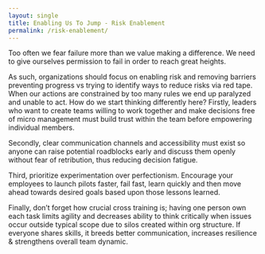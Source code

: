 ```yaml
---
layout: single
title: Enabling Us To Jump - Risk Enablement
permalink: /risk-enablement/
---
```


Too often we fear failure more than we value making a difference. We need to give ourselves permission to fail in order to reach great heights. 

As such, organizations should focus on enabling risk and removing barriers preventing progress vs trying to identify ways to reduce risks via red tape. When our actions are constrained by too many rules we end up paralyzed and unable to act. How do we start thinking differently here? Firstly, leaders who want to create teams willing to work together and make decisions free of micro management must build trust within the team before empowering individual members. 

Secondly, clear communication channels and accessibility must exist so anyone can raise potential roadblocks early and discuss them openly without fear of retribution, thus reducing decision fatigue. 

Third, prioritize experimentation over perfectionism. Encourage your employees to launch pilots faster, fail fast, learn quickly and then move ahead towards desired goals based upon those lessons learned. 

Finally, don’t forget how crucial cross training is; having one person own each task limits agility and decreases ability to think critically when issues occur outside typical scope due to silos created within org structure. If everyone shares skills, it breeds better communication, increases resilience & strengthens overall team dynamic.
